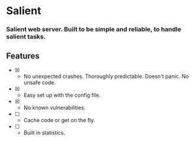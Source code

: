 # Salient
### Salient web server. Built to be simple and reliable, to handle salient tasks.

## Features

- [x] - No unexpected crashes. Thoroughly predictable. Doesn't panic. No unsafe code.
- [x] - Easy set up with the config file.
- [x] - No known vulnerabilities.
- [ ] - Cache code or get on the fly.
- [ ] - Built in statistics.